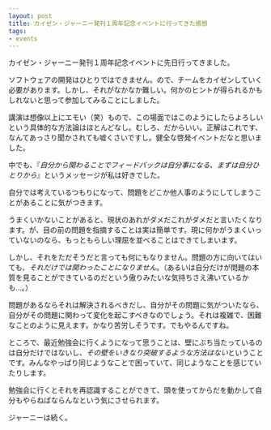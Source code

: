 ```yaml
---
layout: post
title: カイゼン・ジャーニー発刊１周年記念イベントに行ってきた感想
tags: 
- events
---
```


カイゼン・ジャーニー発刊１周年記念イベントに先日行ってきました。

ソフトウェアの開発はひとりではできません。ので、チームをカイゼンしていく必要があります。しかし、それがなかなか難しい。何かのヒントが得られるかもしれないと思って参加してみることにしました。

講演は想像以上にエモい（笑）もので、この場面ではこのようにしたらよろしいという具体的な方法論はほとんどなし。むしろ、だからいい。正解はこれです、なんてあっさり聞かされても嘘くさいですし。健全な啓発イベントだなと思いました。

中でも、『*自分から関わることでフィードバックは自分事になる、まずは自分ひとりから*』というメッセージが私は好きでした。

自分では考えているつもりになって、問題をどこか他人事のようにしてしまうことがあることに気がつきます。

うまくいかないことがあると、現状のあれがダメだこれがダメだと言いたくなります。が、目の前の問題を指摘することは実は簡単です。現に何かがうまくいっていないのなら、もっともらしい理屈を並べることはできてしまいます。

しかし、それをただそうだと言っても何にもなりません。問題の方に向いてはいても、*それだけでは関わったことになりません*。（あるいは自分だけが問題の本質を見ることができているのだという傲りみたいな気持ちさえ沸いているかも...。）

問題があるならそれは解決されるべきだし、自分がその問題に気がついたなら、自分がその問題に関わって変化を起こすべきなのでしょう。それは複雑で、困難なことのように見えます。かなり苦労しそうです。でもやるんですね。

ところで、最近勉強会に行くようになって思うことは、壁にぶち当たっているのは自分だけではないし、*その壁をいきなり突破するような方法はない*ということです。みんなやっぱり同じようなことで困っていて、同じようなことを感じていたりします。

勉強会に行くとそれを再認識することができて、頭を使ってからだを動かして自分もやらねばならんなという気にさせられます。

ジャーニーは続く。
